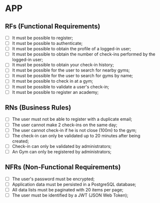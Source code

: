 # APP

## RFs (Functional Requirements)
   - [ ] It must be possible to register;
   - [ ] It must be possible to authenticate;
   - [ ] It must be possible to obtain the profile of a logged-in user;
   - [ ] It must be possible to obtain the number of check-ins performed by the logged-in user;
   - [ ] It must be possible to obtain your check-in history;
   - [ ] It must be possible for the user to search for nearby gyms;
   - [ ] It must be possible for the user to search for gyms by name;
   - [ ] It must be possible to check in at a gym;
   - [ ] It must be possible to validate a user's check-in;
   - [ ] It must be possible to register an academy;
   
## RNs (Business Rules)
  - [ ] The user must not be able to register with a duplicate email;
  - [ ] The user cannot make 2 check-ins on the same day;
  - [ ] The user cannot check-in if he is not close (100m) to the gym;
  - [ ] The check-in can only be validated up to 20 minutes after being created;
  - [ ] Check-in can only be validated by administrators;
  - [ ] An Gym can only be registered by administrators;

## NFRs (Non-Functional Requirements)
  - [ ] The user's password must be encrypted;
  - [ ] Application data must be persisted in a PostgreSQL database;
  - [ ] All data lists must be paginated with 20 items per page;
  - [ ] The user must be identified by a JWT (JSON Web Token);